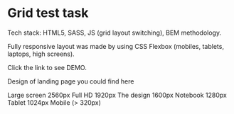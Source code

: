 # Grid test task

Tech stack: HTML5, SASS, JS (grid layout switching), BEM methodology.

Fully responsive layout was made by using CSS Flexbox (mobiles, tablets, laptops, high screens).

Click the link to see DEMO.

Design of landing page you could find here

Large screen 2560px
Full HD 1920px
The design 1600px
Notebook 1280px
Tablet 1024px
Mobile (> 320px)
